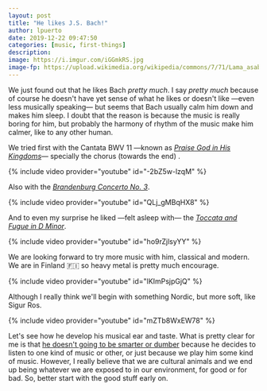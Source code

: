 ```yaml
---
layout: post
title: "He likes J.S. Bach!"
author: lpuerto
date: 2019-12-22 09:47:50
categories: [music, first-things]
description: 
image: https://i.imgur.com/iGGmkRS.jpg
image-fp: https://upload.wikimedia.org/wikipedia/commons/7/71/Lama_asabthani.tif
---
```


We just found out that he likes Bach _pretty much_. I say _pretty much_ because of course he doesn't have yet sense of what he likes or doesn't like —even less musically speaking— but seems that Bach usually calm him down and makes him sleep. I doubt that the reason is because the music is really boring for him, but probably the harmony of rhythm of the music make him calmer, like to any other human.

We tried first with the Cantata BWV 11 —known as _[Praise God in His Kingdoms][1]_— specially the chorus (towards the end) . 

{% include video provider="youtube" id="-2bZ5w-lzqM" %}

Also with the _[Brandenburg Concerto No. 3][2]_. 

{% include video provider="youtube" id="QLj_gMBqHX8" %}

And to even my surprise he liked —felt asleep with— the _[Toccata and Fugue in D Minor][3]_. 

{% include video provider="youtube" id="ho9rZjlsyYY" %}

We are looking forward to try more music with him, classical and modern. We are in Finland :finland: so heavy metal is pretty much encourage. 

{% include video provider="youtube" id="lKImPsjpGjQ" %}

Although I really think we'll begin with something Nordic, but more soft, like Sigur Ros. 

{% include video provider="youtube" id="mZTb8WxEW78" %}

Let's see how he develop his musical ear and taste. What is pretty clear for me is that [he doesn't going to be smarter or dumber][4] because he decides to listen to one kind of music or other, or just because we play him some kind of music. However, I really believe that we are cultural animals and we end up being whatever we are exposed to in our environment, for good or for bad. So, better start with the good stuff early on. 

[1]: https://en.wikipedia.org/wiki/Lobet_Gott_in_seinen_Reichen,_BWV_11
[2]: https://en.wikipedia.org/wiki/Brandenburg_Concertos#No._3_in_G_major,_BWV_1048
[3]: https://en.wikipedia.org/wiki/Toccata_and_Fugue_in_D_minor,_BWV_565
[4]: https://www.scientificamerican.com/article/fact-or-fiction-babies-ex/
